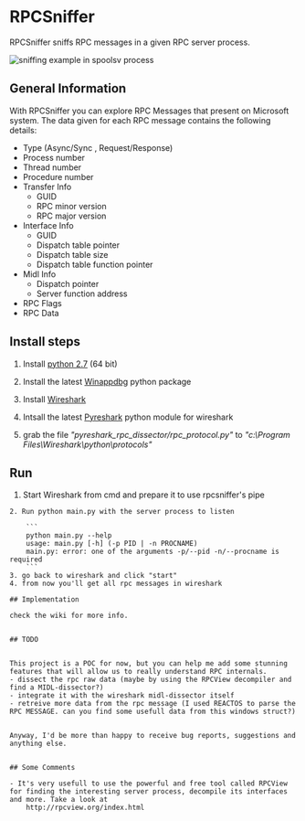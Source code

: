 
RPCSniffer
==========
RPCSniffer sniffs RPC messages in a given RPC server process.

![sniffing example in spoolsv process](https://github.com/AdiKo/RPCSniffer/blob/master/sample_screenshot.png)

General Information
-------------------
With RPCSniffer you can explore RPC Messages that present on Microsoft system.
    The data given for each RPC message contains the following details:
* Type (Async/Sync , Request/Response)
* Process number
* Thread number
* Procedure number
* Transfer Info
    * GUID
	* RPC minor version
	* RPC major version
* Interface Info
	* GUID
	* Dispatch table pointer
	* Dispatch table size
	* Dispatch table function pointer
* Midl Info
    * Dispatch pointer
    * Server function address
* RPC Flags
* RPC Data


## Install steps

1. Install [python 2.7](https://www.python.org/download/releases/2.7/) (64 bit)

2. Install the latest [Winappdbg](http://winappdbg.sourceforge.net/) python package

3. Install [Wireshark](https://www.wireshark.org/download.html)

4. Intsall the latest [Pyreshark](https://github.com/ashdnazg/pyreshark) python module for wireshark

5. grab the file _"pyreshark_rpc_dissector/rpc_protocol.py"_ to _"c:\Program Files\Wireshark\python\protocols\"_

## Run

1. Start Wireshark from cmd and prepare it to use rpcsniffer's pipe
````"C:\Program Files\Wireshark\Wireshark.exe" -i \\.\pipe\RPCSniffer
2. Run python main.py with the server process to listen
    
    ```
    python main.py --help
    usage: main.py [-h] (-p PID | -n PROCNAME)
    main.py: error: one of the arguments -p/--pid -n/--procname is required
    ```
3. go back to wireshark and click "start"
4. from now you'll get all rpc messages in wireshark

## Implementation

check the wiki for more info.


## TODO

	
This project is a POC for now, but you can help me add some stunning features that will allow us to really understand RPC internals. 
- dissect the rpc raw data (maybe by using the RPCView decompiler and find a MIDL-dissector?)
- integrate it with the wireshark midl-dissector itself
- retreive more data from the rpc message (I used REACTOS to parse the RPC MESSAGE. can you find some usefull data from this windows struct?)


Anyway, I'd be more than happy to receive bug reports, suggestions and anything else.


## Some Comments

- It's very usefull to use the powerful and free tool called RPCView for finding the interesting server process, decompile its interfaces and more. Take a look at
	http://rpcview.org/index.html




